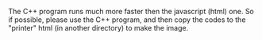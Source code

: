 The C++ program runs much more faster then the javascript (html) one.
So if possible, please use the C++ program, and then copy the codes to the "printer" html (in another directory) to make the image.